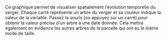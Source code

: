 Ce graphique permet de visualiser spatialement l'évolution temporelle du verger. 
Chaque carré représente un arbre du verger et sa couleur indique la valeur de la variable. 
Passez la souris (ou appuyez sur un carré) pour obtenir la valeur précise d'un arbre à une date donnée. 
Cela mettra également en évidence les autres arbres de la parcelle qui ont eu le même mode de taille.
